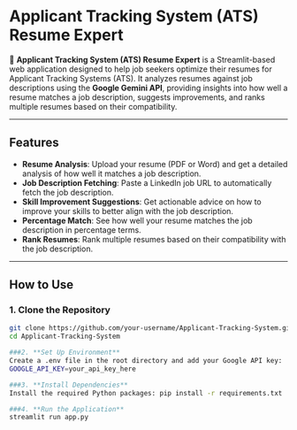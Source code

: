 # Applicant Tracking System (ATS) Resume Expert

🚀 **Applicant Tracking System (ATS) Resume Expert** is a Streamlit-based web application designed to help job seekers optimize their resumes for Applicant Tracking Systems (ATS). It analyzes resumes against job descriptions using the **Google Gemini API**, providing insights into how well a resume matches a job description, suggests improvements, and ranks multiple resumes based on their compatibility.

---

## Features

- **Resume Analysis**: Upload your resume (PDF or Word) and get a detailed analysis of how well it matches a job description.
- **Job Description Fetching**: Paste a LinkedIn job URL to automatically fetch the job description.
- **Skill Improvement Suggestions**: Get actionable advice on how to improve your skills to better align with the job description.
- **Percentage Match**: See how well your resume matches the job description in percentage terms.
- **Rank Resumes**: Rank multiple resumes based on their compatibility with the job description.

---

## How to Use

### 1. **Clone the Repository**
   ```bash
   git clone https://github.com/your-username/Applicant-Tracking-System.git
   cd Applicant-Tracking-System

###2. **Set Up Environment**
Create a .env file in the root directory and add your Google API key:
GOOGLE_API_KEY=your_api_key_here

###3. **Install Dependencies**
Install the required Python packages: pip install -r requirements.txt

###4. **Run the Application**
streamlit run app.py
